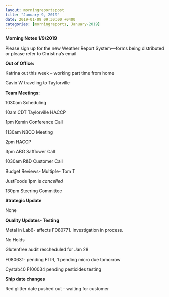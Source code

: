 ```yaml
---  
layout: morningreportspost  
title: "January 9, 2019"  
date: 2019-01-09 09:30:00 +0400  
categories: [morningreports, January-2019]  
---
```


**Morning Notes 1/9/2019**

Please sign up for the new Weather Report System—forms being distributed or
please refer to Christina’s email

**Out of Office:**

Katrina out this week – working part time from home

Gavin W traveling to Taylorville

**Team Meetings:**

1030am Scheduling

10am CDT Taylorville HACCP

1pm Kemin Conference Call

1130am NBCO Meeting

2pm HACCP

3pm ABG Safflower Call

1030am R&D Customer Call

Budget Reviews- Multiple- Tom T

JustFoods 1pm is *cancelled*

130pm Steering Committee

**Strategic Update**

None

**Quality Updates- Testing**

Metal in Lab6- affects F080771. Investigation in process.

No Holds

Glutenfree audit rescheduled for Jan 28

F080631- pending FTIR, 1 pending micro due tomorrow

Cystab40 F100034 pending pesticides testing

**Ship date changes**

Red glitter date pushed out - waiting for customer
